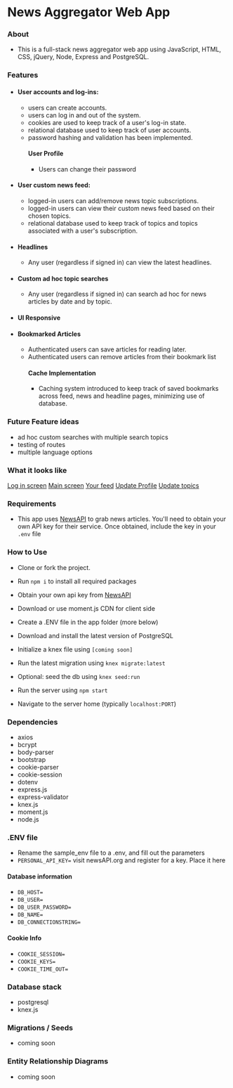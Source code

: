 # News Aggregator Web App

### About

- This is a full-stack news aggregator web app using JavaScript, HTML, CSS, jQuery, Node, Express and PostgreSQL.

### Features

- #### User accounts and log-ins: 
  - users can create accounts.
  - users can log in and out of the system. 
  - cookies are used to keep track of a user's log-in state.
  - relational database used to keep track of user accounts.
  - password hashing and validation has been implemented.
    #### User Profile
    - Users can change their password
- #### User custom news feed:
  - logged-in users can add/remove news topic subscriptions.
  - logged-in users can view their custom news feed based on their chosen topics.
  - relational database used to keep track of topics and topics associated with a user's subscription.
- #### Headlines
  - Any user (regardless if signed in) can view the latest headlines.
- #### Custom ad hoc topic searches
  - Any user (regardless if signed in) can search ad hoc for news articles by date and by topic.
- #### UI Responsive

- #### Bookmarked Articles
  - Authenticated users can save articles for reading later. 
  - Authenticated users can remove articles from their bookmark list
    #### Cache Implementation
    - Caching system introduced to keep track of saved bookmarks across feed, news and headline pages, minimizing
    use of database.

### Future Feature ideas
- ad hoc custom searches with multiple search topics
- testing of routes
- multiple language options

### What it looks like

[Log in screen](https://github.com/davideastmond/newsaggregator/blob/master/docs/news_agg_login_01.png)
[Main screen](https://github.com/davideastmond/newsaggregator/blob/master/docs/news_agg_main_screen_00.png)
[Your feed](https://github.com/davideastmond/newsaggregator/blob/master/docs/news_agg_your_feed_02.png)
[Update Profile](https://github.com/davideastmond/newsaggregator/blob/master/docs/news_profile_settings_03.png)
[Update topics](https://github.com/davideastmond/newsaggregator/blob/master/docs/pick_topics_04.png)
### Requirements

- This app uses [NewsAPI](https://newsapi.org/) to grab news articles. You'll need to obtain your own API key for their service. Once obtained, include the key in your `.env` file

### How to Use

- Clone or fork the project.
- Run `npm i` to install all required packages
- Obtain your own api key from [NewsAPI](https://newsapi.org/)
- Download or use moment.js CDN for client side
- Create a .ENV file in the app folder (more below)

- Download and install the latest version of PostgreSQL
- Initialize a knex file using `[coming soon]`
- Run the latest migration using `knex migrate:latest`
- Optional: seed the db using `knex seed:run`
- Run the server using `npm start`

- Navigate to the server home (typically `localhost:PORT`)

### Dependencies

- axios
- bcrypt
- body-parser
- bootstrap
- cookie-parser
- cookie-session
- dotenv
- express.js
- express-validator
- knex.js
- moment.js
- node.js

### .ENV file

- Rename the sample_env file to a .env, and fill out the parameters
- `PERSONAL_API_KEY=` visit newsAPI.org and register for a key. Place it here

#### Database information
- `DB_HOST=` 
- `DB_USER=`
- `DB_USER_PASSWORD=`
- `DB_NAME=`
- `DB_CONNECTIONSTRING=`

#### Cookie Info
- `COOKIE_SESSION=`
- `COOKIE_KEYS=`
- `COOKIE_TIME_OUT=`

### Database stack

- postgresql
- knex.js

### Migrations / Seeds

- coming soon

### Entity Relationship Diagrams

- coming soon
